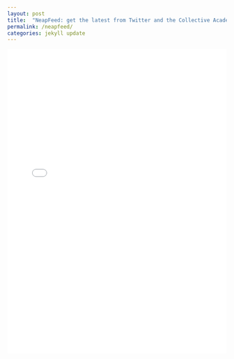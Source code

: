 ```yaml
---
layout: post
title:  "NeapFeed: get the latest from Twitter and the Collective Academy"
permalink: /neapfeed/
categories: jekyll update
---
```


<embed width="100%" height="700px" src="/blog/twitterProject/index.html">